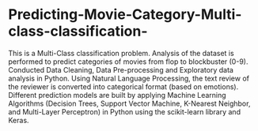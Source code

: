 # Predicting-Movie-Category-Multi-class-classification-

This is a Multi-Class classification problem. Analysis of the dataset is performed to predict categories of movies from flop to blockbuster (0-9). Conducted Data Cleaning, Data Pre-processing and Exploratory data analysis in Python. Using Natural Language Processing, the text review of the reviewer is converted into categorical format (based on emotions). Different prediction models are built by applying Machine Learning Algorithms (Decision Trees, Support Vector Machine, K-Nearest Neighbor, and Multi-Layer Perceptron) in Python using the scikit-learn library and Keras.
